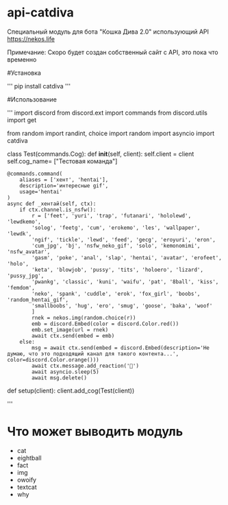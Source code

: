 # api-catdiva
Специальный модуль для бота "Кошка Дива 2.0" использующий API https://nekos.life

Примечание: Скоро будет создан собственный сайт с API, это пока что временно

#Установка

'''
pip install catdiva
'''

#Использование

'''
import discord
from discord.ext import commands
from discord.utils import get

from random import randint, choice
import random
import asyncio
import catdiva

class Test(commands.Cog):
    def __init__(self, client):
        self.client = client
        self.cog_name= ["Тестовая команда"] 


    @commands.command(
        aliases = ['хент', 'hentai'],
        description='интересные gif',
        usage='hentai'
    )
    async def _хентай(self, ctx):
        if ctx.channel.is_nsfw():
            r = ['feet', 'yuri', 'trap', 'futanari', 'hololewd', 'lewdkemo',
            'solog', 'feetg', 'cum', 'erokemo', 'les', 'wallpaper', 'lewdk',
            'ngif', 'tickle', 'lewd', 'feed', 'gecg', 'eroyuri', 'eron',
            'cum_jpg', 'bj', 'nsfw_neko_gif', 'solo', 'kemonomimi', 'nsfw_avatar',
            'gasm', 'poke', 'anal', 'slap', 'hentai', 'avatar', 'erofeet', 'holo',
            'keta', 'blowjob', 'pussy', 'tits', 'holoero', 'lizard', 'pussy_jpg',
            'pwankg', 'classic', 'kuni', 'waifu', 'pat', '8ball', 'kiss', 'femdom',
            'neko', 'spank', 'cuddle', 'erok', 'fox_girl', 'boobs', 'random_hentai_gif',
            'smallboobs', 'hug', 'ero', 'smug', 'goose', 'baka', 'woof'
		    ]
            rnek = nekos.img(random.choice(r))
            emb = discord.Embed(color = discord.Color.red())
            emb.set_image(url = rnek)
            await ctx.send(embed = emb)
        else:
            msg = await ctx.send(embed = discord.Embed(description='Не думаю, что это подходящий канал для такого контента...', color=discord.Color.orange()))
            await ctx.message.add_reaction('🔞')
            await asyncio.sleep(5)
            await msg.delete()

def setup(client):
    client.add_cog(Test(client))                

'''


# Что может выводить модуль
- cat
- eightball
- fact
- img
- owoify
- textcat
- why
